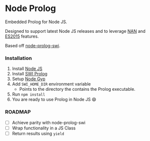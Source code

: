 # Node Prolog

Embedded Prolog for Node JS.

Designed to support latest Node JS releases and to leverage [NAN](https://github.com/nodejs/nan) and [ES2015](https://nodejs.org/en/docs/es6/) features.

Based off [node-prolog-swi](https://github.com/kloni/node-prolog-swi).

### Installation
1. Install [Node JS](https://nodejs.org/en/download/)
2. Install [SWI Prolog](http://www.swi-prolog.org/Download.html)
3. Setup [Node Gyp](https://github.com/nodejs/node-gyp#installation)
4. Add `SWI_HOME_DIR` environment variable
    * Points to the directory the contains the Prolog executable.
5. Run `npm install`
6. You are ready to use Prolog in Node JS :smile:

### ROADMAP
- [ ] Achieve parity with node-prolog-swi
- [ ] Wrap functionality in a JS Class
- [ ] Return results using `yield`
